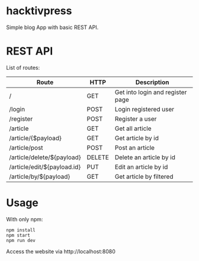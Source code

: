 # hacktivpress
Simple blog App with basic REST API.

# REST API
List of routes:

|Route                      | HTTP      |Description                             |
|---------------------------|-----------|----------------------------------------|
|/                          |GET        |Get into login and register page        |
|/login                     |POST       |Login registered user                   |
|/register                  |POST       |Register a user                         |
|/article                   |GET        |Get all article                         |
|/article/{$payload}        |GET        |Get article by id                       |
|/article/post              |POST       |Post an article                         |
|/article/delete/${payload} |DELETE     |Delete an article by id                 |
|/article/edit/${payload.id}|PUT        |Edit an article by id                   |
|/article/by/${payload}     |GET        |Get article by filtered                 |

# Usage

With only npm:

```
npm install
npm start
npm run dev
```

Access the website via http://localhost:8080
